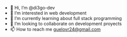 - 👋 Hi, I’m @di3go-dev
- 👀 I’m interested in web development
- 🌱 I’m currently learning about full stack programming
- 💞️ I’m looking to collaborate on development proyects
- 📫 How to reach me guelovr24@gmail.com

